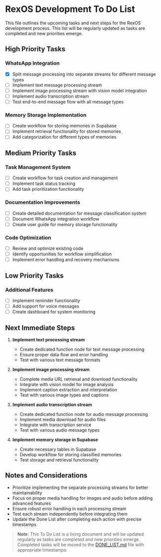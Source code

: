 # RexOS Development To Do List

This file outlines the upcoming tasks and next steps for the RexOS development process. This list will be regularly updated as tasks are completed and new priorities emerge.

## High Priority Tasks

### WhatsApp Integration
- [x] Split message processing into separate streams for different message types
- [ ] Implement text message processing stream
- [ ] Implement image processing stream with vision model integration
- [ ] Implement audio transcription stream
- [ ] Test end-to-end message flow with all message types

### Memory Storage Implementation
- [ ] Create workflow for storing memories in Supabase
- [ ] Implement retrieval functionality for stored memories
- [ ] Add categorization for different types of memories

## Medium Priority Tasks

### Task Management System
- [ ] Create workflow for task creation and management
- [ ] Implement task status tracking
- [ ] Add task prioritization functionality

### Documentation Improvements
- [ ] Create detailed documentation for message classification system
- [ ] Document WhatsApp integration workflow
- [ ] Create user guide for memory storage functionality

### Code Optimization
- [ ] Review and optimize existing code
- [ ] Identify opportunities for workflow simplification
- [ ] Implement error handling and recovery mechanisms

## Low Priority Tasks

### Additional Features
- [ ] Implement reminder functionality
- [ ] Add support for voice messages
- [ ] Create dashboard for system monitoring

## Next Immediate Steps

1. **Implement text processing stream**
   - Create dedicated function node for text message processing
   - Ensure proper data flow and error handling
   - Test with various text message formats

2. **Implement image processing stream**
   - Complete media URL retrieval and download functionality
   - Integrate with vision model for image analysis
   - Implement caption extraction and interpretation
   - Test with various image types and captions

3. **Implement audio transcription stream**
   - Create dedicated function node for audio message processing
   - Implement media download for audio files
   - Integrate with transcription service
   - Test with various audio message types

4. **Implement memory storage in Supabase**
   - Create necessary tables in Supabase
   - Develop workflow for storing classified memories
   - Test storage and retrieval functionality

## Notes and Considerations

- Prioritize implementing the separate processing streams for better maintainability
- Focus on proper media handling for images and audio before adding advanced features
- Ensure robust error handling in each processing stream
- Test each stream independently before integrating them
- Update the Done List after completing each action with precise timestamps

> **Note**: This To Do List is a living document and will be updated regularly as tasks are completed and new priorities emerge. Completed tasks will be moved to the [DONE_LIST.md](./DONE_LIST.md) file with appropriate timestamps.
